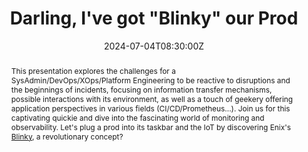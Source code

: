---
title: Darling, I've got "Blinky" our Prod

event: SunnyTech 2024
event_url: https://sunny-tech.io

location: Montpellier (Institut Agro Montpellier)
address:
  street: 2 Place Pierre Viala
  city: Montpellier
  region: Hérault
  postcode: '34060'
  country: France

summary: Let's Blink into production
abstract: "This presentation explores the challenges for a SysAdmin/DevOps/XOps/Platform Engineering to be reactive to disruptions and the beginnings of incidents, focusing on information transfer mechanisms, possible interactions with its environment, as well as a touch of geekery offering application perspectives in various fields (CI/CD/Prometheus...).

Join us for this captivating quickie and dive into the fascinating world of monitoring and observability. Let's plug a prod into its taskbar and the IoT by discovering Enix's [Blinky](https://www.getblinky.io/), a revolutionary concept?"

date: "2024-07-04T08:30:00Z"
date_end: "2024-07-05T18:30:00Z"
all_day: false

publishDate: "2024-07-01T00:00:00Z"

authors: [David Aparicio]
tags: [SRE, Quickie, TIA, Blinky, IoT, InternetOfThings, SaaS, Hardware]

featured: false

image:
  caption: 'Image credit: [**SunnyTech 2024**](https://sunny-tech.io)'
  focal_point: Right

links:
#- name: Video
#  url: https://youtu.be/Gn5hmC0hQzM
- icon: file #th-list #list-alt
  icon_pack: fas
  name: Code
  url: https://github.com/davidaparicio/ambari-to-opsgenie/
- icon: binoculars
  icon_pack: fas
  name: Description
  url:  https://sunny-tech.io/sessions/cherie-jai-blinky-la-prod
- icon: comments
  icon_pack: fas
  name: Feedback
  url: https://openfeedback.io/sunnytech2024/2024-07-04/cherie-jai-blinky-la-prod
url_code: ""
url_pdf: ""
url_slides: "talks/SunnyTech2024_Blinky.pdf"
url_video: ""

slides: ""
projects: []
---